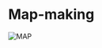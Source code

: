 # Map-making

![MAP](https://user-images.githubusercontent.com/109898438/180642931-c0f41bb1-ec08-466e-9d32-95252cd24693.png)
